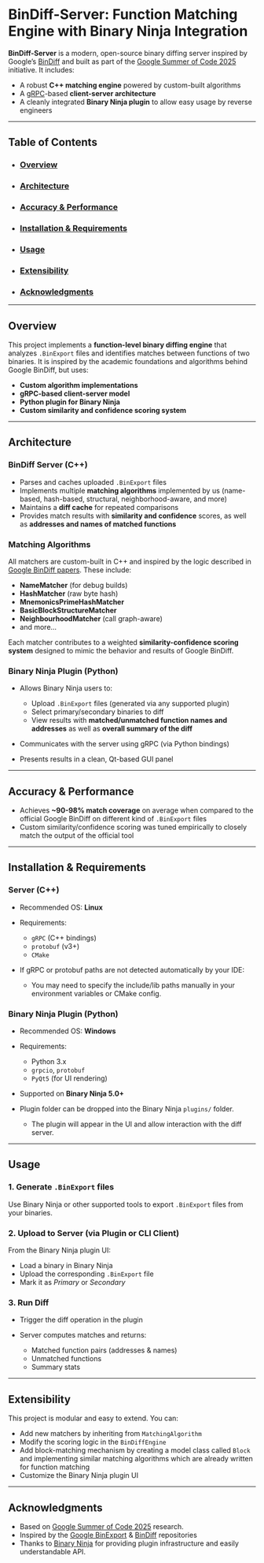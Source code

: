 # BinDiff-Server: Function Matching Engine with Binary Ninja Integration

**BinDiff-Server** is a modern, open-source binary diffing server inspired by Google’s [BinDiff](https://github.com/google/bindiff) 
and built as part of the [Google Summer of Code 2025](https://github.com/mandiant/flare-gsoc/blob/2025/doc/project-ideas.md#bindiff-rearchitect-binary-diff-server-and-port-to-pyqt) initiative.
It includes:

* A robust **C++ matching engine** powered by custom-built algorithms
* A [gRPC](https://grpc.io/)-based **client-server architecture**
* A cleanly integrated **Binary Ninja plugin** to allow easy usage by reverse engineers

---

## Table of Contents

- ### [Overview](#overview)


- ### [Architecture](#architecture)


- ### [Accuracy & Performance](#accuracy--performance)


- ### [Installation & Requirements](#installation--requirements)


- ### [Usage](#usage)


- ### [Extensibility](#extensibility)


- ### [Acknowledgments](#acknowledgments)

---

## Overview

This project implements a **function-level binary diffing engine** that analyzes `.BinExport` files and identifies matches between functions of two binaries. It is inspired by the academic foundations and algorithms behind Google BinDiff, but uses:

* **Custom algorithm implementations**
* **gRPC-based client-server model**
* **Python plugin for Binary Ninja**
* **Custom similarity and confidence scoring system**

---

## Architecture

### BinDiff Server (C++)

* Parses and caches uploaded `.BinExport` files
* Implements multiple **matching algorithms** implemented by us (name-based, hash-based, structural, neighborhood-aware, and more)
* Maintains a **diff cache** for repeated comparisons
* Provides match results with **similarity and confidence** scores, as well as **addresses and names of matched functions**

### Matching Algorithms

All matchers are custom-built in C++ and inspired by the logic described in [Google BinDiff papers](https://github.com/google/bindiff/tree/main/docs/papers). These include:

* **NameMatcher** (for debug builds)
* **HashMatcher** (raw byte hash)
* **MnemonicsPrimeHashMatcher**
* **BasicBlockStructureMatcher**
* **NeighbourhoodMatcher** (call graph-aware)
* and more...

Each matcher contributes to a weighted **similarity-confidence scoring system** designed to mimic the behavior and results of Google BinDiff.

### Binary Ninja Plugin (Python)

* Allows Binary Ninja users to:

	* Upload `.BinExport` files (generated via any supported plugin)
	* Select primary/secondary binaries to diff
	* View results with **matched/unmatched function names and addresses** as well as **overall summary of the diff**
* Communicates with the server using gRPC (via Python bindings)
* Presents results in a clean, Qt-based GUI panel

---

## Accuracy & Performance

* Achieves **\~90-98% match coverage** on average when compared to the official Google BinDiff on different kind of `.BinExport` files
* Custom similarity/confidence scoring was tuned empirically to closely match the output of the official tool

---

## Installation & Requirements

### Server (C++)

* Recommended OS: **Linux**
* Requirements:

	* `gRPC` (C++ bindings)
	* `protobuf` (v3+)
	* `CMake`
* If gRPC or protobuf paths are not detected automatically by your IDE:

	* You may need to specify the include/lib paths manually in your environment variables or CMake config.

### Binary Ninja Plugin (Python)

* Recommended OS: **Windows**
* Requirements:

	* Python 3.x
	* `grpcio`, `protobuf`
	* `PyQt5` (for UI rendering)
* Supported on **Binary Ninja 5.0+**
* Plugin folder can be dropped into the Binary Ninja `plugins/` folder.

	* The plugin will appear in the UI and allow interaction with the diff server.

---

## Usage

### 1. Generate `.BinExport` files

Use Binary Ninja or other supported tools to export `.BinExport` files from your binaries.

### 2. Upload to Server (via Plugin or CLI Client)

From the Binary Ninja plugin UI:

* Load a binary in Binary Ninja
* Upload the corresponding `.BinExport` file
* Mark it as *Primary* or *Secondary*

### 3. Run Diff

* Trigger the diff operation in the plugin
* Server computes matches and returns:

	* Matched function pairs (addresses & names)
	* Unmatched functions
	* Summary stats

---

## Extensibility

This project is modular and easy to extend. You can:

* Add new matchers by inheriting from `MatchingAlgorithm`
* Modify the scoring logic in the `BinDiffEngine`
* Add block-matching mechanism by creating a model class called `Block` 
and implementing similar matching algorithms which are already written for function matching
* Customize the Binary Ninja plugin UI

---

## Acknowledgments

* Based on [Google Summer of Code 2025](https://github.com/mandiant/flare-gsoc/blob/2025/doc/project-ideas.md#bindiff-rearchitect-binary-diff-server-and-port-to-pyqt) research.
* Inspired by the [Google BinExport](https://github.com/google/binexport) & [BinDiff](https://github.com/google/bindiff) repositories
* Thanks to [Binary Ninja](https://api.binary.ninja/) for providing plugin infrastructure and easily understandable API.
